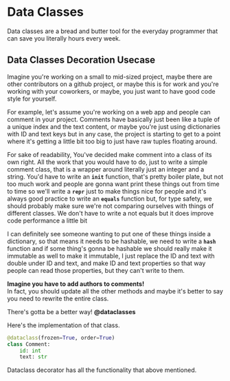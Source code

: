 
# Data Classes
Data classes are a bread and butter tool for the everyday programmer that can save you literally hours every week.

## Data Classes Decoration Usecase
Imagine you're working on a small to mid-sized project, maybe there are other contributors on a github project, or maybe this is for work and you're working with your coworkers, or maybe, you just want to have good code style
for yourself.<br/>

For example, let's assume you're working on a web app and people can comment in your project. Comments have basically just been like a tuple of a unique index and the text content, or maybe you're just using dictionaries with ID and text keys but in any case, the project is starting to get to a point where it's getting a little bit too big to just have raw tuples floating around.
<br/>

For sake of readability, You've decided make comment into a class of its own right.
All the work that you would have to do, just to write a simple comment class, that is a wrapper around literally just an integer and a string. You'd have to write an <code>__init__</code> function, that's pretty  boiler plate, but
not too much work and people are gonna want print these things
out from time to time so we'll write a <code>__repr__</code> just to make things nice for people and it's always good practice to write an
<code>__equals__</code> function but, for type safety, we should probably make sure we're not comparing ourselves with things
of different classes. We don't have to write a not equals but it
does improve code performance a little bit
<br/>

I can definitely see someone wanting to put one of these things inside a dictionary, so that means it needs to be hashable, we need to write a <code>__hash__</code> function and if some thing's gonna be hashable we should really make it immutable as well
to make it immutable, I just replace the ID and text with double under ID and text, and make ID and text properties so that way people can read those properties, but they can't write to them.
<br/>

**Imagine you have to add authors to comments!**<br/>
In fact, you should update all the other methods and maybe it's better to say you need to rewrite the entire class. 
<br/>

There's gotta be a better way!
**@dataclasses**<br/>

Here's the implementation of that class.


```python 
@dataclass(frozen=True, order=True)
class Comment:
    id: int
    text: str
```

Dataclass decorator has all the functionality that above mentioned.
